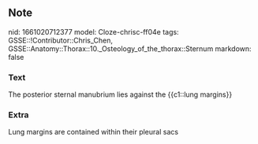## Note
nid: 1661020712377
model: Cloze-chrisc-ff04e
tags: GSSE::!Contributor::Chris_Chen, GSSE::Anatomy::Thorax::10._Osteology_of_the_thorax::Sternum
markdown: false

### Text
<div class='toggle'>
  The posterior sternal manubrium lies against the {{c1::lung
  margins}}
</div>

### Extra
<p id="70cddd5d-2f53-4d7e-8f0d-5278d36d3e5b" class="">Lung margins
are contained within their pleural sacs
